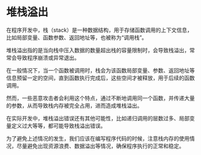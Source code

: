 # 堆栈溢出
在程序开发中，栈（stack）是一种数据结构，用于存储函数调用的上下文信息，比如局部变量、函数参数、返回地址等，也被称为“调用栈”。

堆栈溢出指的是当向栈中压入数据的数量超出栈的容量限制时，会导致栈溢出，常常会导致程序崩溃或异常退出。

在一般情况下，当一个函数被调用时，栈会为该函数局部变量、参数、返回地址等信息预留一定的空间，直到函数执行完成后，这些空间才被释放，用于后续的函数调用。

然而，一些恶意攻击者会利用这个特点，通过不断地调用同一个函数，并传递大量的参数，从而导致栈内存被完全占用，进而造成堆栈溢出。

在实际开发中，堆栈溢出错误还有其他可能性，比如递归调用的层数过多、局部变量定义过大等等，都可能导致栈溢出错误。

为了避免上述情况的发生，我们应该在编写程序代码的时候，注意栈内存的使用情况，尽量避免出现资源浪费、数据溢出等情况，确保程序执行的正常和稳定。
